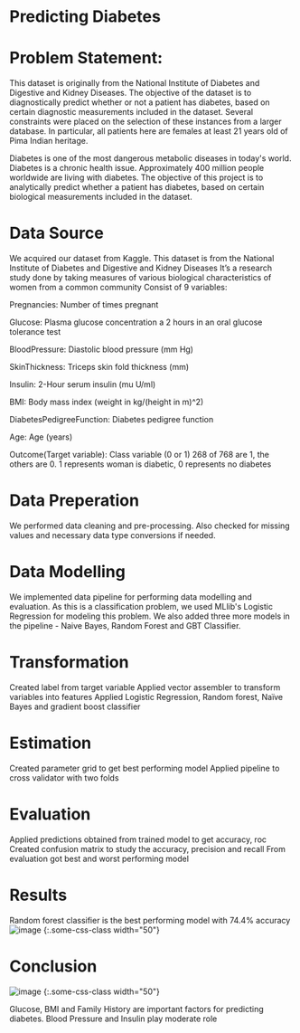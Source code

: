 # Predicting Diabetes

# Problem Statement:
This dataset is originally from the National Institute of Diabetes and Digestive and Kidney Diseases. The objective of the dataset is to diagnostically predict whether or not a patient has diabetes, based on certain diagnostic measurements included in the dataset. Several constraints were placed on the selection of these instances from a larger database. In particular, all patients here are females at least 21 years old of Pima Indian heritage.

Diabetes is one of the most dangerous metabolic diseases in today's world. Diabetes is a chronic health issue. Approximately 400 million people worldwide are living with diabetes.
The objective of this project is to analytically predict whether a patient has diabetes, based on certain biological measurements included in the dataset.

# Data Source
We acquired our dataset from Kaggle. This dataset is from the National Institute of Diabetes and Digestive and Kidney Diseases
It’s a research study done by taking measures of various biological characteristics of women from a common community
Consist of 9 variables:

Pregnancies: Number of times pregnant

Glucose: Plasma glucose concentration a 2 hours in an oral glucose tolerance test

BloodPressure: Diastolic blood pressure (mm Hg)

SkinThickness: Triceps skin fold thickness (mm)

Insulin: 2-Hour serum insulin (mu U/ml)

BMI: Body mass index (weight in kg/(height in m)^2)

DiabetesPedigreeFunction: Diabetes pedigree function

Age: Age (years)

Outcome(Target variable): Class variable (0 or 1) 268 of 768 are 1, the others are 0. 1 represents woman is diabetic, 0 represents no diabetes

# Data Preperation
We performed data cleaning and pre-processing. Also checked for missing values and necessary data type conversions if needed.

# Data Modelling
We implemented data pipeline for performing data modelling and evaluation. As this is a classification problem, we used MLlib's Logistic Regression for modeling this problem. We also added three more models in the pipeline - Naive Bayes, Random Forest and GBT Classifier.

# Transformation
Created label from target variable
Applied vector assembler to transform variables into features
Applied Logistic Regression, Random forest, Naïve Bayes and gradient boost classifier

# Estimation
Created parameter grid to get best performing model
Applied pipeline to cross validator with two folds

# Evaluation

Applied predictions obtained from trained model to get accuracy, roc
Created confusion matrix to study the accuracy, precision and recall
From evaluation got best and worst performing model

# Results

Random forest classifier is the best performing model with 74.4% accuracy
![image](https://user-images.githubusercontent.com/92898544/146425886-1a2a59fb-7a90-4066-897c-f25c7ea6b2a4.png) {:.some-css-class width="50"}

# Conclusion
![image](https://user-images.githubusercontent.com/92898544/146425841-e3454c53-2e3e-4d4f-8f2d-c2a3a938fdc2.png) {:.some-css-class width="50"}

Glucose, BMI and Family History are important factors for predicting diabetes. 
Blood Pressure and Insulin play moderate role



